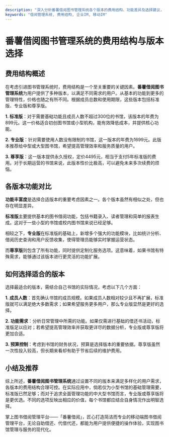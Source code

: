 ```yaml
---
description: "深入分析番薯借阅图书管理系统各个版本的费用结构、功能差异及选择建议，为用户提供明确参考。"
keywords: "借阅管理系统, 费用结构, 企业IM, 移动IM"
---
```

# 番薯借阅图书管理系统的费用结构与版本选择

## 费用结构概述

在考虑引进图书管理系统时，费用结构是一个至关重要的关键因素。**番薯借阅图书管理系统**为用户提供了多种版本，以满足不同需求的用户。从基本的功能到更多的管理特性，价格也随之有所不同。根据成员总数和使用期限，这些版本包括标准版、专业版和尊享版。

**1. 标准版**：对于需要基础功能且成员人数不超过300位的书馆，该版本的年费为899元。这一价格适合初创图书馆或小型机构，能有效降低成本，并提供核心功能。

**2. 专业版**：针对需要使用人数没有限制的书馆，这一版本的年费为1699元。此版本推荐给中型或大型图书馆，希望提高管理效率和服务质量的用户。

**3. 尊享版**：这一版本提供永久授权，定价4495元，相当于支付5年标准版的费用。对于长期运营的书馆来说，此版本性价比极高，可以避免未来多次续费的烦恼。

## 各版本功能对比

**功能丰富度**是选择合适版本的重要考虑因素之一。各个版本虽然有相似之处，但也存在明显差异。

**标准版**主要提供基本的图书借阅功能，包括书籍录入、读者管理和简单的报表生成。这对于一些小型的书馆或校内图书馆来说已经足够。

相较之下，**专业版**在标准版的基础上，新增多个强大的功能模块，比如统计分析、借阅历史查询和用户反馈收集，使得管理员能够实时掌握运营状态。

而**尊享版**则包含了所有功能，同时提供定制化服务选项。这意味着，如果书馆有特殊需求，能够通过该版本进行更灵活的功能扩展。

## 如何选择适合的版本

选择最适合的版本，需结合自己书馆的实际情况，考虑以下几个方面：

**1. 成员人数**：首先确认书馆的成员规模。如果成员人数相对较少且不再扩展，标准版就可以满足绝大多数需求；如果希望服务更多用户，那么专业版显然是更好的选择。

**2. 功能需求**：分析日常管理中所需的功能。如果仅需进行基础的借还书活动，标准版足以应对；若希望提高管理效率并获取更详尽的数据分析，专业版或尊享版将更加合适。

**3. 预算控制**：考虑到书馆的财务状况，预算是选择版本的重要依据。尊享版虽然一次性投入较高，但长期来看却有助于节省后续的维护费用。

## 小结及推荐

综上所述，**番薯借阅图书管理系统**通过设置不同的版本来满足多样化的用户需求，各版本的费用结构合理可控。在实际应用中，倘若仅为小型书馆的基础管理需要，标准版已然足够；而对于追求全面管理功能的中大型书馆而言，专业版或尊享版将是更优选。不同的选项反映出相应的价值，每个书馆都应结合自身情况作出明智选择。 

掌上图书借阅管理平台——「番薯借阅」，匠心打造简洁而专业的移动端图书借阅管理平台，无论自助借还、代借代还，都能为用户提供便捷的操作体验，实现图书馆管理与服务的现代化。
